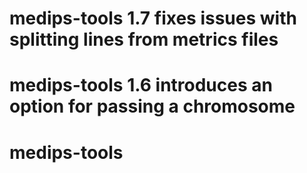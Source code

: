 # medips-tools 1.7 fixes issues with splitting lines from metrics files
# medips-tools 1.6 introduces an option for passing a chromosome
# medips-tools
